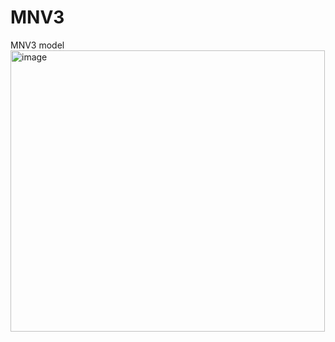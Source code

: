 # MNV3
MNV3 model
<img width="503" height="450" alt="image" src="https://github.com/user-attachments/assets/ac0d48f8-63f1-4c03-93ac-ebb9eaf80c80" />

